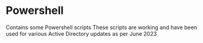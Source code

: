 # Powershell
Contains some Powershell scripts
These scripts are working and have been used for various Active Directory updates as per June 2023
